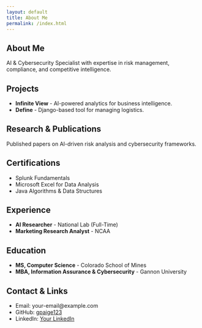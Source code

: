 ```yaml
---
layout: default
title: About Me
permalink: /index.html
---
```



<section id="about">
    <h2>About Me</h2>
    <p>AI & Cybersecurity Specialist with expertise in risk management, compliance, and competitive intelligence.</p>
</section>

<section id="projects">
    <h2>Projects</h2>
    <ul>
        <li><strong>Infinite View</strong> - AI-powered analytics for business intelligence.</li>
        <li><strong>Define</strong> - Django-based tool for managing logistics.</li>
    </ul>
</section>

<section id="research">
    <h2>Research & Publications</h2>
    <p>Published papers on AI-driven risk analysis and cybersecurity frameworks.</p>
</section>

<section id="certifications">
    <h2>Certifications</h2>
    <ul>
        <li>Splunk Fundamentals</li>
        <li>Microsoft Excel for Data Analysis</li>
        <li>Java Algorithms & Data Structures</li>
    </ul>
</section>

<section id="experience">
    <h2>Experience</h2>
    <ul>
        <li><strong>AI Researcher</strong> - National Lab (Full-Time)</li>
        <li><strong>Marketing Research Analyst</strong> - NCAA</li>
    </ul>
</section>

<section id="education">
    <h2>Education</h2>
    <ul>
        <li><strong>MS, Computer Science</strong> - Colorado School of Mines</li>
        <li><strong>MBA, Information Assurance & Cybersecurity</strong> - Gannon University</li>
    </ul>
</section>

<section id="contact">
    <h2>Contact & Links</h2>
    <ul>
        <li>Email: your-email@example.com</li>
        <li>GitHub: <a href="https://github.com/gpaige123">gpaige123</a></li>
        <li>LinkedIn: <a href="https://linkedin.com/in/your-profile">Your LinkedIn</a></li>
    </ul>
</section>
